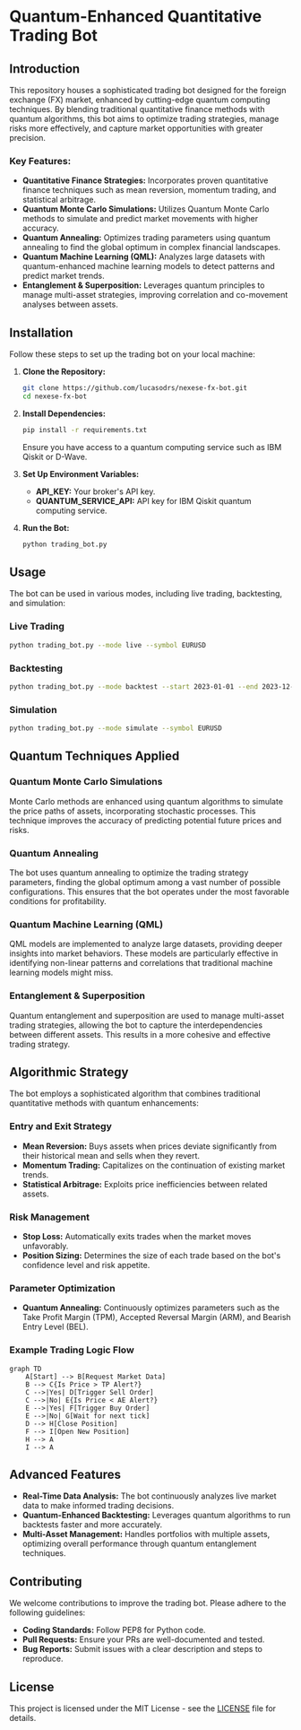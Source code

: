 # Quantum-Enhanced Quantitative Trading Bot

## Introduction

This repository houses a sophisticated trading bot designed for the foreign exchange (FX) market, enhanced by cutting-edge quantum computing techniques. By blending traditional quantitative finance methods with quantum algorithms, this bot aims to optimize trading strategies, manage risks more effectively, and capture market opportunities with greater precision.

### Key Features:
- **Quantitative Finance Strategies:** Incorporates proven quantitative finance techniques such as mean reversion, momentum trading, and statistical arbitrage.
- **Quantum Monte Carlo Simulations:** Utilizes Quantum Monte Carlo methods to simulate and predict market movements with higher accuracy.
- **Quantum Annealing:** Optimizes trading parameters using quantum annealing to find the global optimum in complex financial landscapes.
- **Quantum Machine Learning (QML):** Analyzes large datasets with quantum-enhanced machine learning models to detect patterns and predict market trends.
- **Entanglement & Superposition:** Leverages quantum principles to manage multi-asset strategies, improving correlation and co-movement analyses between assets.

## Installation

Follow these steps to set up the trading bot on your local machine:

1. **Clone the Repository:**
   ```bash
   git clone https://github.com/lucasodrs/nexese-fx-bot.git
   cd nexese-fx-bot
   ```

2. **Install Dependencies:**
   ```bash
   pip install -r requirements.txt
   ```
   Ensure you have access to a quantum computing service such as IBM Qiskit or D-Wave.

3. **Set Up Environment Variables:**
   - **API_KEY:** Your broker's API key.
   - **QUANTUM_SERVICE_API:** API key for IBM Qiskit quantum computing service.

4. **Run the Bot:**
   ```bash
   python trading_bot.py
   ```

## Usage

The bot can be used in various modes, including live trading, backtesting, and simulation:

### Live Trading
```bash
python trading_bot.py --mode live --symbol EURUSD
```

### Backtesting
```bash
python trading_bot.py --mode backtest --start 2023-01-01 --end 2023-12-31 --symbol EURUSD
```

### Simulation
```bash
python trading_bot.py --mode simulate --symbol EURUSD
```

## Quantum Techniques Applied

### Quantum Monte Carlo Simulations
Monte Carlo methods are enhanced using quantum algorithms to simulate the price paths of assets, incorporating stochastic processes. This technique improves the accuracy of predicting potential future prices and risks.

### Quantum Annealing
The bot uses quantum annealing to optimize the trading strategy parameters, finding the global optimum among a vast number of possible configurations. This ensures that the bot operates under the most favorable conditions for profitability.

### Quantum Machine Learning (QML)
QML models are implemented to analyze large datasets, providing deeper insights into market behaviors. These models are particularly effective in identifying non-linear patterns and correlations that traditional machine learning models might miss.

### Entanglement & Superposition
Quantum entanglement and superposition are used to manage multi-asset trading strategies, allowing the bot to capture the interdependencies between different assets. This results in a more cohesive and effective trading strategy.

## Algorithmic Strategy

The bot employs a sophisticated algorithm that combines traditional quantitative methods with quantum enhancements:

### Entry and Exit Strategy
- **Mean Reversion:** Buys assets when prices deviate significantly from their historical mean and sells when they revert.
- **Momentum Trading:** Capitalizes on the continuation of existing market trends.
- **Statistical Arbitrage:** Exploits price inefficiencies between related assets.

### Risk Management
- **Stop Loss:** Automatically exits trades when the market moves unfavorably.
- **Position Sizing:** Determines the size of each trade based on the bot's confidence level and risk appetite.

### Parameter Optimization
- **Quantum Annealing:** Continuously optimizes parameters such as the Take Profit Margin (TPM), Accepted Reversal Margin (ARM), and Bearish Entry Level (BEL).

### Example Trading Logic Flow
```mermaid
graph TD
    A[Start] --> B[Request Market Data]
    B --> C{Is Price > TP Alert?}
    C -->|Yes| D[Trigger Sell Order]
    C -->|No| E{Is Price < AE Alert?}
    E -->|Yes| F[Trigger Buy Order]
    E -->|No| G[Wait for next tick]
    D --> H[Close Position]
    F --> I[Open New Position]
    H --> A
    I --> A
```

## Advanced Features

- **Real-Time Data Analysis:** The bot continuously analyzes live market data to make informed trading decisions.
- **Quantum-Enhanced Backtesting:** Leverages quantum algorithms to run backtests faster and more accurately.
- **Multi-Asset Management:** Handles portfolios with multiple assets, optimizing overall performance through quantum entanglement techniques.

## Contributing

We welcome contributions to improve the trading bot. Please adhere to the following guidelines:
- **Coding Standards:** Follow PEP8 for Python code.
- **Pull Requests:** Ensure your PRs are well-documented and tested.
- **Bug Reports:** Submit issues with a clear description and steps to reproduce.

## License

This project is licensed under the MIT License - see the [LICENSE](LICENSE) file for details.
